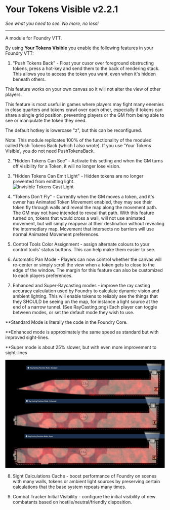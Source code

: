 # Your Tokens Visible v2.2.1
*See what you need to see. No more, no less!*
***
A module for Foundry VTT.

By using **Your Tokens Visible** you enable the following features in your Foundry VTT:

1. "Push Tokens Back" - Float your cusor over foreground obstructing tokens, press a hot-key and send them to the back of rendering stack. This allows you to access the token you want, even when it's hidden beneath others.

This feature works on your own canvas so it will not alter the view of other players.
 
This feature is most useful in games where players may fight many enemies in close quarters and tokens crawl over each other, especially if tokens can share a single grid position,  preventing players or the GM from being able to see or manipulate the token they need.

The default hotkey is lowercase "z", but this can be reconfigured.

Note: This module replicates 100% of the functionality of the moduled called Push Tokens Back (which I also wrote). If you use 'Your Tokens Visible', you do not need PushTokensBack.

2. "Hidden Tokens Can See" - Activate this setting and when the GM turns off visibility for a Token, it will no longer lose vision. 

3. "Hidden Tokens Can Emit Light" - Hidden tokens are no longer prevented from emitting light.  
![Invisible Tokens Cast Light](TokensVisible.gif)

4. "Tokens Don't Fly" - Currently when the GM moves a token, and it's owner has Animated Token Movement enabled, they may see their token fly through walls and reveal the map along the movement path.  The GM may not have intended to reveal that path.  With this feature turned on, tokens that would cross a wall, will not use animated movement, but will simply  reappear at their destination without revealing the intermediary map.  Movement that intersects no barriers will use normal Animated Movement preferences.

5. Control Tools Color Assignment - assign alternate colours to your control tools' status buttons. This can help make them easier to see. 

6. Automatic Pan Mode - Players can now control whether the canvas will re-center or simply scroll the view when a token gets to close to the edge of the window. The margin for this feature can also be customized to each players preferences.

7. Enhanced and Super-Raycasting modes - improve the ray casting accuracy calculation used by Foundry to calculate dynamic vision and ambient lighting. This will enable tokens to reliably see the things that they SHOULD be seeing on the map, for instance a light source at the end of a narrow tunnel. (See RayCasting.png) Each player can toggle between modes, or set the default mode they wish to use.

**Standard Mode is literally the code in the Foundry Core.

**Enhanced mode is approximately the same speed as standard but with improved sight-lines.

**Super mode is about 25% slower, but with even more improvement to sight-lines

![Ray Casting](RayCasting.png)

8. Sight Calculations Cache - boost performance of Foundry on scenes with many walls, tokens or ambient light sources by preserving certain calculations that the base system repeats many times.

9. Combat Tracker Initial Visibility - configure the initial visibility of new combatants based on hostile/neutral/friendly disposition.  












